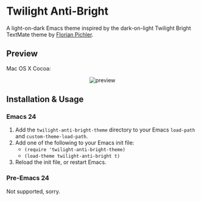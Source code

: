 # Twilight Anti-Bright

A light-on-dark Emacs theme inspired by the dark-on-light Twilight Bright
TextMate theme by [Florian Pichler][pichfl].

[pichfl]: http://einserver.de/goodies

## Preview

Mac OS X Cocoa:

<div style="text-align: center">
  <img src="https://github.com/jimeh/twilight-anti-bright-theme.el/raw/master/preview/gui.png" alt="preview" />
</div>

## Installation & Usage

### Emacs 24

1. Add the `twilight-anti-bright-theme` directory to your Emacs `load-path`
   and `custom-theme-load-path`.
2. Add one of the following to your Emacs init file:
    - `(require 'twilight-anti-bright-theme)`
    - `(load-theme twilight-anti-bright t)`
3. Reload the init file, or restart Emacs.

### Pre-Emacs 24

Not supported, sorry.
